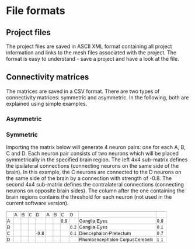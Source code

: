 # File formats

## Project files

The project files are saved in ASCII XML format containing all project information and links to the mesh files associated with the project. The format is easy to understand - save a project and have a look at the file.

## Connectivity matrices

The matrices are saved in a CSV format. There are two types of connectivity matrices: symmetric and asymmetric. In the following, both are explained using simple examples.

### Asymmetric

### Symmetric

Importing the matrix below will generate 4 neuron pairs: one for each A, B, C and D. Each neuron pair consists of two neurons which will be placed symmetrically in the specified brain region. The left 4x4 sub-matrix defines the ipsilateral connections (connecting neurons on the same side of the brain). In this example, the C neurons are connected to the D neurons on the same side of the brain by a connection with strength of -0.8. The second 4x4 sub-matrix defines the contralateral connections (connecting neurons on opposite brain sides). The column after the one containing the brain regions contains the threshold for each neuron (not used in the current software version).

![symmetric connectivity matrix](symmetric_connectivity_matrix.png "")

